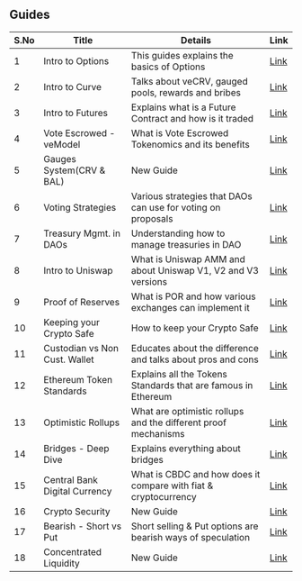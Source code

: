 ## Guides

| S.No        | Title       |  Details  |  Link  |
| ----------- | ----------- |----------- | ----------- |
| 1      | Intro to Options | This guides explains the basics of Options |  [Link](markdown/intro-to-options-dodao-academy.md) |
 | 2      | Intro to Curve | Talks about veCRV, gauged pools, rewards and bribes |  [Link](markdown/intro-to-curve-dodao-academy.md) |
 | 3      | Intro to Futures | Explains what is a Future Contract and how is it traded |  [Link](markdown/intro-to-futures-dodao-academy.md) |
 | 4      | Vote Escrowed - veModel | What is Vote Escrowed Tokenomics and its benefits |  [Link](markdown/vemodel-vote-escrowed-dodao-academy.md) |
 | 5      | Gauges System(CRV & BAL) | New Guide |  [Link](markdown/gauges-and-bribes-in-crv-and-bal-dodao-academy.md) |
 | 6      | Voting Strategies | Various strategies that DAOs can use for voting on proposals |  [Link](markdown/voting-strategies-dodao-academy.md) |
 | 7      | Treasury Mgmt. in DAOs | Understanding how to manage treasuries in DAO |  [Link](markdown/dao-treasury-dodao-academy.md) |
 | 8      | Intro to Uniswap | What is Uniswap AMM and about Uniswap V1, V2 and V3 versions |  [Link](markdown/intro-to-uniswap-dodao-academy.md) |
 | 9      | Proof of Reserves | What is POR and how various exchanges can implement it |  [Link](markdown/proof-of-reserves-dodao-academy.md) |
 | 10      | Keeping your Crypto Safe | How to keep your Crypto Safe |  [Link](markdown/keeping-your-crypto-safe-dodao-academy.md) |
 | 11      | Custodian vs Non Cust. Wallet | Educates about the difference and talks about pros and cons |  [Link](markdown/custodian-vs-non-cust-wallet-dodao-academy.md) |
 | 12      | Ethereum Token Standards | Explains all the Tokens Standards that are famous in Ethereum |  [Link](markdown/ethereum-token-standards-dodao-academy.md) |
 | 13      | Optimistic Rollups | What are optimistic rollups and the different proof mechanisms |  [Link](markdown/optimistic-rollups-dodao-academy.md) |
 | 14      | Bridges - Deep Dive | Explains everything about bridges |  [Link](markdown/bridges-deep-dive-dodao-academy.md) |
 | 15      | Central Bank Digital Currency | What is CBDC and how does it compare with fiat & cryptocurrency |  [Link](markdown/central-bank-digital-currency-dodao-academy.md) |
 | 16      | Crypto Security | New Guide |  [Link](markdown/crypto-security-dodao-academy.md) |
 | 17      | Bearish - Short vs Put | Short selling & Put options are bearish ways of speculation |  [Link](markdown/bearish-short-vs-put-dodao-academy.md) |
 | 18      | Concentrated Liquidity | New Guide |  [Link](markdown/concentrated-liquidity-dodao-academy.md) |